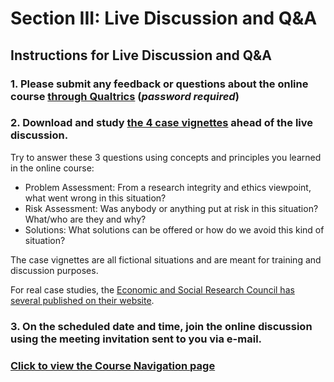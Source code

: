 # Section III: Live Discussion and Q&A

## Instructions for Live Discussion and Q&A

### 1. Please submit any feedback or questions about the online course [through Qualtrics](https://oxfordeducation.eu.qualtrics.com/jfe/form/SV_aadm75VACamhF9Y) (_password required_)

### 2. Download and study [the 4 case vignettes](https://github.com/talktogproject/ethics/raw/gh-pages/casevignettes.pdf) ahead of the live discussion. 

Try to answer these 3 questions using concepts and principles you learned in the online course:
* Problem Assessment: From a research integrity and ethics viewpoint, what went wrong in this situation?
* Risk Assessment: Was anybody or anything put at risk in this situation? What/who are they and why?
* Solutions: What solutions can be offered or how do we avoid this kind of situation?

The case vignettes are all fictional situations and are meant for training and discussion purposes.

For real case studies, the [Economic and Social Research Council has several published on their website](https://esrc.ukri.org/funding/guidance-for-applicants/research-ethics/ethics-case-studies/).

### 3. On the scheduled date and time, join the online discussion using the meeting invitation sent to you via e-mail.

### [Click to view the Course Navigation page](toc.md)
